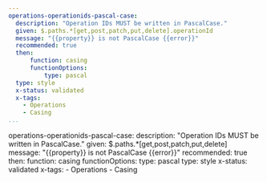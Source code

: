 ```yaml
--- 
operations-operationids-pascal-case:
  description: "Operation IDs MUST be written in PascalCase."
  given: $.paths.*[get,post,patch,put,delete].operationId
  message: "{{property}} is not PascalCase {{error}}"
  recommended: true
  then:
      function: casing
      functionOptions:
          type: pascal
  type: style
  x-status: validated
  x-tags:
    - Operations
    - Casing 
...
```

operations-operationids-pascal-case:
  description: "Operation IDs MUST be written in PascalCase."
  given: $.paths.*[get,post,patch,put,delete]
  message: "{{property}} is not PascalCase {{error}}"
  recommended: true
    then:
        function: casing
        functionOptions:
            type: pascal
  type: style
  x-status: validated
  x-tags:
    - Operations
    - Casing   